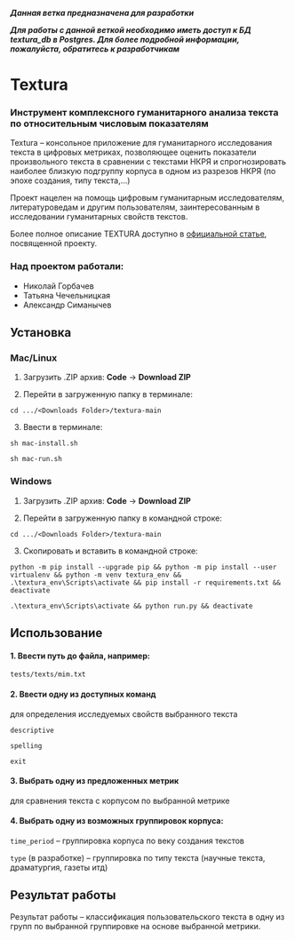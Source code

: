 **_Данная ветка предназначена для разработки_**

**_Для работы с данной веткой необходимо иметь доступ к БД textura_db в Postgres.  Для более подробной информации, пожалуйста, обратитесь к разработчикам_**

# Textura

### Инструмент комплексного гуманитарного анализа текста по относительным числовым показателям

Textura – консольное приложение для гуманитарного исследования текста в цифровых метриках, позволяющее оценить показатели произвольного текста в сравнении с текстами НКРЯ и спрогнозировать наиболее близкую подгруппу корпуса в одном из разрезов НКРЯ (по эпохе создания, типу текста,...)

Проект нацелен на помощь цифровым гуманитарным исследователям, литературоведам и другим пользователям, заинтересованным в исследовании гуманитарных свойств текстов. 

Более полное описание TEXTURA доступно в [официальной статье](https://docs.google.com/document/d/1gi-7A69SDtH7Pp8TjVJWitFL3kkwZhgcatr2nBVNuz4/edit#heading=h.b92faztiq4z2), посвященной проекту. 

### Над проектом работали:
- Николай Горбачев
- Татьяна Чечельницкая
- Александр Симанычев

## Установка

### Mac/Linux

1. Загрузить .ZIP архив: **Code** -> **Download ZIP**

2. Перейти в загруженную папку в терминале:

`cd .../<Downloads Folder>/textura-main`

3. Ввести в терминале:

`sh mac-install.sh`

`sh mac-run.sh`

### Windows

1. Загрузить .ZIP архив: **Code** -> **Download ZIP**

2. Перейти в загруженную папку в командной строке:

`cd .../<Downloads Folder>/textura-main`

3. Скопировать и вставить в командной строке:

`python -m pip install --upgrade pip && python -m pip install --user virtualenv && python -m venv textura_env && .\textura_env\Scripts\activate && pip install -r requirements.txt && deactivate`

`.\textura_env\Scripts\activate && python run.py && deactivate`

## Использование

#### 1. Ввести путь до файла, например:

`tests/texts/mim.txt`

#### 2. Ввести одну из доступных команд
для определения исследуемых свойств выбранного текста

`descriptive`

`spelling`

`exit`

#### 3. Выбрать одну из предложенных метрик 
для сравнения текста с корпусом по выбранной метрике

#### 4. Выбрать одну из возможных группировок корпуса: 

`time_period` – группировка корпуса по веку создания текстов

`type` (в разработке) – группировка по типу текста (научные текста, драматургия, газеты итд)

## Результат работы

Результат работы – классификация пользовательского текста в одну из групп по выбранной группировке на основе выбранной метрики. 